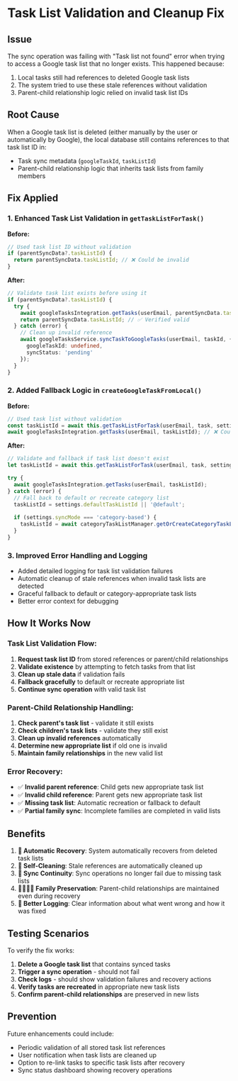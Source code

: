 # Task List Validation and Cleanup Fix

## Issue
The sync operation was failing with "Task list not found" error when trying to access a Google task list that no longer exists. This happened because:

1. Local tasks still had references to deleted Google task lists
2. The system tried to use these stale references without validation
3. Parent-child relationship logic relied on invalid task list IDs

## Root Cause
When a Google task list is deleted (either manually by the user or automatically by Google), the local database still contains references to that task list ID in:
- Task sync metadata (`googleTaskId`, `taskListId`)
- Parent-child relationship logic that inherits task lists from family members

## Fix Applied

### 1. Enhanced Task List Validation in `getTaskListForTask()`

**Before:**
```typescript
// Used task list ID without validation
if (parentSyncData?.taskListId) {
  return parentSyncData.taskListId; // ❌ Could be invalid
}
```

**After:**
```typescript
// Validate task list exists before using it
if (parentSyncData?.taskListId) {
  try {
    await googleTasksIntegration.getTasks(userEmail, parentSyncData.taskListId);
    return parentSyncData.taskListId; // ✅ Verified valid
  } catch (error) {
    // Clean up invalid reference
    await googleTasksService.syncTaskToGoogleTasks(userEmail, taskId, {
      googleTaskId: undefined,
      syncStatus: 'pending'
    });
  }
}
```

### 2. Added Fallback Logic in `createGoogleTaskFromLocal()`

**Before:**
```typescript
// Used task list without validation
const taskListId = await this.getTaskListForTask(userEmail, task, settings);
await googleTasksIntegration.getTasks(userEmail, taskListId); // ❌ Could fail
```

**After:**
```typescript
// Validate and fallback if task list doesn't exist
let taskListId = await this.getTaskListForTask(userEmail, task, settings);

try {
  await googleTasksIntegration.getTasks(userEmail, taskListId);
} catch (error) {
  // Fall back to default or recreate category list
  taskListId = settings.defaultTaskListId || '@default';
  
  if (settings.syncMode === 'category-based') {
    taskListId = await categoryTaskListManager.getOrCreateCategoryTaskList(userEmail, task.category);
  }
}
```

### 3. Improved Error Handling and Logging

- Added detailed logging for task list validation failures
- Automatic cleanup of stale references when invalid task lists are detected
- Graceful fallback to default or category-appropriate task lists
- Better error context for debugging

## How It Works Now

### Task List Validation Flow:
1. **Request task list ID** from stored references or parent/child relationships
2. **Validate existence** by attempting to fetch tasks from that list
3. **Clean up stale data** if validation fails
4. **Fallback gracefully** to default or recreate appropriate list
5. **Continue sync operation** with valid task list

### Parent-Child Relationship Handling:
1. **Check parent's task list** - validate it still exists
2. **Check children's task lists** - validate they still exist
3. **Clean up invalid references** automatically
4. **Determine new appropriate list** if old one is invalid
5. **Maintain family relationships** in the new valid list

### Error Recovery:
- ✅ **Invalid parent reference**: Child gets new appropriate task list
- ✅ **Invalid child reference**: Parent gets new appropriate task list  
- ✅ **Missing task list**: Automatic recreation or fallback to default
- ✅ **Partial family sync**: Incomplete families are completed in valid lists

## Benefits

1. **🔧 Automatic Recovery**: System automatically recovers from deleted task lists
2. **🧹 Self-Cleaning**: Stale references are automatically cleaned up
3. **🔄 Sync Continuity**: Sync operations no longer fail due to missing task lists
4. **👨‍👩‍👧‍👦 Family Preservation**: Parent-child relationships are maintained even during recovery
5. **📝 Better Logging**: Clear information about what went wrong and how it was fixed

## Testing Scenarios

To verify the fix works:

1. **Delete a Google task list** that contains synced tasks
2. **Trigger a sync operation** - should not fail
3. **Check logs** - should show validation failures and recovery actions
4. **Verify tasks are recreated** in appropriate new task lists
5. **Confirm parent-child relationships** are preserved in new lists

## Prevention

Future enhancements could include:
- Periodic validation of all stored task list references
- User notification when task lists are cleaned up
- Option to re-link tasks to specific task lists after recovery
- Sync status dashboard showing recovery operations
